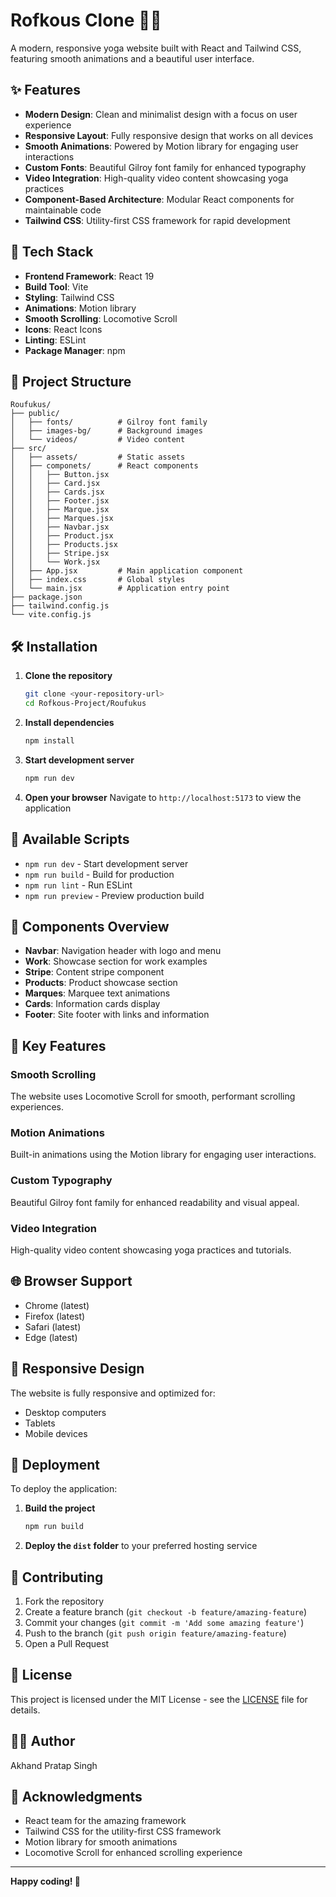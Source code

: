# Rofkous Clone 🧘‍♀️

A modern, responsive yoga website built with React and Tailwind CSS, featuring smooth animations and a beautiful user interface.

## ✨ Features

- **Modern Design**: Clean and minimalist design with a focus on user experience
- **Responsive Layout**: Fully responsive design that works on all devices
- **Smooth Animations**: Powered by Motion library for engaging user interactions
- **Custom Fonts**: Beautiful Gilroy font family for enhanced typography
- **Video Integration**: High-quality video content showcasing yoga practices
- **Component-Based Architecture**: Modular React components for maintainable code
- **Tailwind CSS**: Utility-first CSS framework for rapid development

## 🚀 Tech Stack

- **Frontend Framework**: React 19
- **Build Tool**: Vite
- **Styling**: Tailwind CSS
- **Animations**: Motion library
- **Smooth Scrolling**: Locomotive Scroll
- **Icons**: React Icons
- **Linting**: ESLint
- **Package Manager**: npm

## 📁 Project Structure

```
Roufukus/
├── public/
│   ├── fonts/          # Gilroy font family
│   ├── images-bg/      # Background images
│   └── videos/         # Video content
├── src/
│   ├── assets/         # Static assets
│   ├── componets/      # React components
│   │   ├── Button.jsx
│   │   ├── Card.jsx
│   │   ├── Cards.jsx
│   │   ├── Footer.jsx
│   │   ├── Marque.jsx
│   │   ├── Marques.jsx
│   │   ├── Navbar.jsx
│   │   ├── Product.jsx
│   │   ├── Products.jsx
│   │   ├── Stripe.jsx
│   │   └── Work.jsx
│   ├── App.jsx         # Main application component
│   ├── index.css       # Global styles
│   └── main.jsx        # Application entry point
├── package.json
├── tailwind.config.js
└── vite.config.js
```

## 🛠️ Installation

1. **Clone the repository**
   ```bash
   git clone <your-repository-url>
   cd Rofkous-Project/Roufukus
   ```

2. **Install dependencies**
   ```bash
   npm install
   ```

3. **Start development server**
   ```bash
   npm run dev
   ```

4. **Open your browser**
   Navigate to `http://localhost:5173` to view the application

## 📜 Available Scripts

- `npm run dev` - Start development server
- `npm run build` - Build for production
- `npm run lint` - Run ESLint
- `npm run preview` - Preview production build

## 🎨 Components Overview

- **Navbar**: Navigation header with logo and menu
- **Work**: Showcase section for work examples
- **Stripe**: Content stripe component
- **Products**: Product showcase section
- **Marques**: Marquee text animations
- **Cards**: Information cards display
- **Footer**: Site footer with links and information

## 🎯 Key Features

### Smooth Scrolling
The website uses Locomotive Scroll for smooth, performant scrolling experiences.

### Motion Animations
Built-in animations using the Motion library for engaging user interactions.

### Custom Typography
Beautiful Gilroy font family for enhanced readability and visual appeal.

### Video Integration
High-quality video content showcasing yoga practices and tutorials.

## 🌐 Browser Support

- Chrome (latest)
- Firefox (latest)
- Safari (latest)
- Edge (latest)

## 📱 Responsive Design

The website is fully responsive and optimized for:
- Desktop computers
- Tablets
- Mobile devices

## 🚀 Deployment

To deploy the application:

1. **Build the project**
   ```bash
   npm run build
   ```

2. **Deploy the `dist` folder** to your preferred hosting service

## 🤝 Contributing

1. Fork the repository
2. Create a feature branch (`git checkout -b feature/amazing-feature`)
3. Commit your changes (`git commit -m 'Add some amazing feature'`)
4. Push to the branch (`git push origin feature/amazing-feature`)
5. Open a Pull Request

## 📄 License

This project is licensed under the MIT License - see the [LICENSE](LICENSE) file for details.

## 👨‍💻 Author

Akhand Pratap Singh

## 🙏 Acknowledgments

- React team for the amazing framework
- Tailwind CSS for the utility-first CSS framework
- Motion library for smooth animations
- Locomotive Scroll for enhanced scrolling experience

---

**Happy coding! 🎉**
